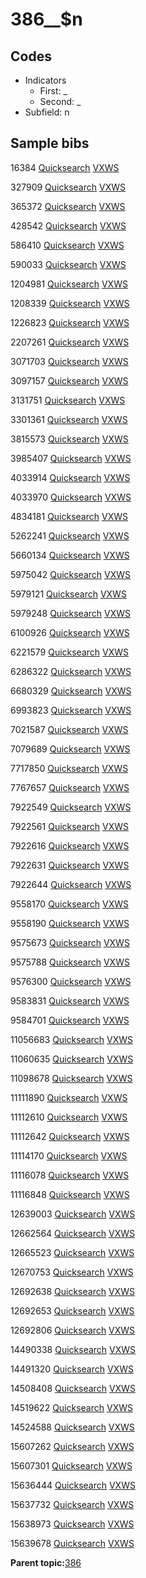 # 386\_\_$n

## Codes

-   Indicators
    -   First: \_
    -   Second: \_
-   Subfield: n

## Sample bibs

16384 [Quicksearch](https://search.library.yale.edu/catalog/16384) [VXWS](http://prodorbis.library.yale.edu:7014/vxws/GetHoldingsService?bibId=16384)

327909 [Quicksearch](https://search.library.yale.edu/catalog/327909) [VXWS](http://prodorbis.library.yale.edu:7014/vxws/GetHoldingsService?bibId=327909)

365372 [Quicksearch](https://search.library.yale.edu/catalog/365372) [VXWS](http://prodorbis.library.yale.edu:7014/vxws/GetHoldingsService?bibId=365372)

428542 [Quicksearch](https://search.library.yale.edu/catalog/428542) [VXWS](http://prodorbis.library.yale.edu:7014/vxws/GetHoldingsService?bibId=428542)

586410 [Quicksearch](https://search.library.yale.edu/catalog/586410) [VXWS](http://prodorbis.library.yale.edu:7014/vxws/GetHoldingsService?bibId=586410)

590033 [Quicksearch](https://search.library.yale.edu/catalog/590033) [VXWS](http://prodorbis.library.yale.edu:7014/vxws/GetHoldingsService?bibId=590033)

1204981 [Quicksearch](https://search.library.yale.edu/catalog/1204981) [VXWS](http://prodorbis.library.yale.edu:7014/vxws/GetHoldingsService?bibId=1204981)

1208339 [Quicksearch](https://search.library.yale.edu/catalog/1208339) [VXWS](http://prodorbis.library.yale.edu:7014/vxws/GetHoldingsService?bibId=1208339)

1226823 [Quicksearch](https://search.library.yale.edu/catalog/1226823) [VXWS](http://prodorbis.library.yale.edu:7014/vxws/GetHoldingsService?bibId=1226823)

2207261 [Quicksearch](https://search.library.yale.edu/catalog/2207261) [VXWS](http://prodorbis.library.yale.edu:7014/vxws/GetHoldingsService?bibId=2207261)

3071703 [Quicksearch](https://search.library.yale.edu/catalog/3071703) [VXWS](http://prodorbis.library.yale.edu:7014/vxws/GetHoldingsService?bibId=3071703)

3097157 [Quicksearch](https://search.library.yale.edu/catalog/3097157) [VXWS](http://prodorbis.library.yale.edu:7014/vxws/GetHoldingsService?bibId=3097157)

3131751 [Quicksearch](https://search.library.yale.edu/catalog/3131751) [VXWS](http://prodorbis.library.yale.edu:7014/vxws/GetHoldingsService?bibId=3131751)

3301361 [Quicksearch](https://search.library.yale.edu/catalog/3301361) [VXWS](http://prodorbis.library.yale.edu:7014/vxws/GetHoldingsService?bibId=3301361)

3815573 [Quicksearch](https://search.library.yale.edu/catalog/3815573) [VXWS](http://prodorbis.library.yale.edu:7014/vxws/GetHoldingsService?bibId=3815573)

3985407 [Quicksearch](https://search.library.yale.edu/catalog/3985407) [VXWS](http://prodorbis.library.yale.edu:7014/vxws/GetHoldingsService?bibId=3985407)

4033914 [Quicksearch](https://search.library.yale.edu/catalog/4033914) [VXWS](http://prodorbis.library.yale.edu:7014/vxws/GetHoldingsService?bibId=4033914)

4033970 [Quicksearch](https://search.library.yale.edu/catalog/4033970) [VXWS](http://prodorbis.library.yale.edu:7014/vxws/GetHoldingsService?bibId=4033970)

4834181 [Quicksearch](https://search.library.yale.edu/catalog/4834181) [VXWS](http://prodorbis.library.yale.edu:7014/vxws/GetHoldingsService?bibId=4834181)

5262241 [Quicksearch](https://search.library.yale.edu/catalog/5262241) [VXWS](http://prodorbis.library.yale.edu:7014/vxws/GetHoldingsService?bibId=5262241)

5660134 [Quicksearch](https://search.library.yale.edu/catalog/5660134) [VXWS](http://prodorbis.library.yale.edu:7014/vxws/GetHoldingsService?bibId=5660134)

5975042 [Quicksearch](https://search.library.yale.edu/catalog/5975042) [VXWS](http://prodorbis.library.yale.edu:7014/vxws/GetHoldingsService?bibId=5975042)

5979121 [Quicksearch](https://search.library.yale.edu/catalog/5979121) [VXWS](http://prodorbis.library.yale.edu:7014/vxws/GetHoldingsService?bibId=5979121)

5979248 [Quicksearch](https://search.library.yale.edu/catalog/5979248) [VXWS](http://prodorbis.library.yale.edu:7014/vxws/GetHoldingsService?bibId=5979248)

6100926 [Quicksearch](https://search.library.yale.edu/catalog/6100926) [VXWS](http://prodorbis.library.yale.edu:7014/vxws/GetHoldingsService?bibId=6100926)

6221579 [Quicksearch](https://search.library.yale.edu/catalog/6221579) [VXWS](http://prodorbis.library.yale.edu:7014/vxws/GetHoldingsService?bibId=6221579)

6286322 [Quicksearch](https://search.library.yale.edu/catalog/6286322) [VXWS](http://prodorbis.library.yale.edu:7014/vxws/GetHoldingsService?bibId=6286322)

6680329 [Quicksearch](https://search.library.yale.edu/catalog/6680329) [VXWS](http://prodorbis.library.yale.edu:7014/vxws/GetHoldingsService?bibId=6680329)

6993823 [Quicksearch](https://search.library.yale.edu/catalog/6993823) [VXWS](http://prodorbis.library.yale.edu:7014/vxws/GetHoldingsService?bibId=6993823)

7021587 [Quicksearch](https://search.library.yale.edu/catalog/7021587) [VXWS](http://prodorbis.library.yale.edu:7014/vxws/GetHoldingsService?bibId=7021587)

7079689 [Quicksearch](https://search.library.yale.edu/catalog/7079689) [VXWS](http://prodorbis.library.yale.edu:7014/vxws/GetHoldingsService?bibId=7079689)

7717850 [Quicksearch](https://search.library.yale.edu/catalog/7717850) [VXWS](http://prodorbis.library.yale.edu:7014/vxws/GetHoldingsService?bibId=7717850)

7767657 [Quicksearch](https://search.library.yale.edu/catalog/7767657) [VXWS](http://prodorbis.library.yale.edu:7014/vxws/GetHoldingsService?bibId=7767657)

7922549 [Quicksearch](https://search.library.yale.edu/catalog/7922549) [VXWS](http://prodorbis.library.yale.edu:7014/vxws/GetHoldingsService?bibId=7922549)

7922561 [Quicksearch](https://search.library.yale.edu/catalog/7922561) [VXWS](http://prodorbis.library.yale.edu:7014/vxws/GetHoldingsService?bibId=7922561)

7922616 [Quicksearch](https://search.library.yale.edu/catalog/7922616) [VXWS](http://prodorbis.library.yale.edu:7014/vxws/GetHoldingsService?bibId=7922616)

7922631 [Quicksearch](https://search.library.yale.edu/catalog/7922631) [VXWS](http://prodorbis.library.yale.edu:7014/vxws/GetHoldingsService?bibId=7922631)

7922644 [Quicksearch](https://search.library.yale.edu/catalog/7922644) [VXWS](http://prodorbis.library.yale.edu:7014/vxws/GetHoldingsService?bibId=7922644)

9558170 [Quicksearch](https://search.library.yale.edu/catalog/9558170) [VXWS](http://prodorbis.library.yale.edu:7014/vxws/GetHoldingsService?bibId=9558170)

9558190 [Quicksearch](https://search.library.yale.edu/catalog/9558190) [VXWS](http://prodorbis.library.yale.edu:7014/vxws/GetHoldingsService?bibId=9558190)

9575673 [Quicksearch](https://search.library.yale.edu/catalog/9575673) [VXWS](http://prodorbis.library.yale.edu:7014/vxws/GetHoldingsService?bibId=9575673)

9575788 [Quicksearch](https://search.library.yale.edu/catalog/9575788) [VXWS](http://prodorbis.library.yale.edu:7014/vxws/GetHoldingsService?bibId=9575788)

9576300 [Quicksearch](https://search.library.yale.edu/catalog/9576300) [VXWS](http://prodorbis.library.yale.edu:7014/vxws/GetHoldingsService?bibId=9576300)

9583831 [Quicksearch](https://search.library.yale.edu/catalog/9583831) [VXWS](http://prodorbis.library.yale.edu:7014/vxws/GetHoldingsService?bibId=9583831)

9584701 [Quicksearch](https://search.library.yale.edu/catalog/9584701) [VXWS](http://prodorbis.library.yale.edu:7014/vxws/GetHoldingsService?bibId=9584701)

11056683 [Quicksearch](https://search.library.yale.edu/catalog/11056683) [VXWS](http://prodorbis.library.yale.edu:7014/vxws/GetHoldingsService?bibId=11056683)

11060635 [Quicksearch](https://search.library.yale.edu/catalog/11060635) [VXWS](http://prodorbis.library.yale.edu:7014/vxws/GetHoldingsService?bibId=11060635)

11098678 [Quicksearch](https://search.library.yale.edu/catalog/11098678) [VXWS](http://prodorbis.library.yale.edu:7014/vxws/GetHoldingsService?bibId=11098678)

11111890 [Quicksearch](https://search.library.yale.edu/catalog/11111890) [VXWS](http://prodorbis.library.yale.edu:7014/vxws/GetHoldingsService?bibId=11111890)

11112610 [Quicksearch](https://search.library.yale.edu/catalog/11112610) [VXWS](http://prodorbis.library.yale.edu:7014/vxws/GetHoldingsService?bibId=11112610)

11112642 [Quicksearch](https://search.library.yale.edu/catalog/11112642) [VXWS](http://prodorbis.library.yale.edu:7014/vxws/GetHoldingsService?bibId=11112642)

11114170 [Quicksearch](https://search.library.yale.edu/catalog/11114170) [VXWS](http://prodorbis.library.yale.edu:7014/vxws/GetHoldingsService?bibId=11114170)

11116078 [Quicksearch](https://search.library.yale.edu/catalog/11116078) [VXWS](http://prodorbis.library.yale.edu:7014/vxws/GetHoldingsService?bibId=11116078)

11116848 [Quicksearch](https://search.library.yale.edu/catalog/11116848) [VXWS](http://prodorbis.library.yale.edu:7014/vxws/GetHoldingsService?bibId=11116848)

12639003 [Quicksearch](https://search.library.yale.edu/catalog/12639003) [VXWS](http://prodorbis.library.yale.edu:7014/vxws/GetHoldingsService?bibId=12639003)

12662564 [Quicksearch](https://search.library.yale.edu/catalog/12662564) [VXWS](http://prodorbis.library.yale.edu:7014/vxws/GetHoldingsService?bibId=12662564)

12665523 [Quicksearch](https://search.library.yale.edu/catalog/12665523) [VXWS](http://prodorbis.library.yale.edu:7014/vxws/GetHoldingsService?bibId=12665523)

12670753 [Quicksearch](https://search.library.yale.edu/catalog/12670753) [VXWS](http://prodorbis.library.yale.edu:7014/vxws/GetHoldingsService?bibId=12670753)

12692638 [Quicksearch](https://search.library.yale.edu/catalog/12692638) [VXWS](http://prodorbis.library.yale.edu:7014/vxws/GetHoldingsService?bibId=12692638)

12692653 [Quicksearch](https://search.library.yale.edu/catalog/12692653) [VXWS](http://prodorbis.library.yale.edu:7014/vxws/GetHoldingsService?bibId=12692653)

12692806 [Quicksearch](https://search.library.yale.edu/catalog/12692806) [VXWS](http://prodorbis.library.yale.edu:7014/vxws/GetHoldingsService?bibId=12692806)

14490338 [Quicksearch](https://search.library.yale.edu/catalog/14490338) [VXWS](http://prodorbis.library.yale.edu:7014/vxws/GetHoldingsService?bibId=14490338)

14491320 [Quicksearch](https://search.library.yale.edu/catalog/14491320) [VXWS](http://prodorbis.library.yale.edu:7014/vxws/GetHoldingsService?bibId=14491320)

14508408 [Quicksearch](https://search.library.yale.edu/catalog/14508408) [VXWS](http://prodorbis.library.yale.edu:7014/vxws/GetHoldingsService?bibId=14508408)

14519622 [Quicksearch](https://search.library.yale.edu/catalog/14519622) [VXWS](http://prodorbis.library.yale.edu:7014/vxws/GetHoldingsService?bibId=14519622)

14524588 [Quicksearch](https://search.library.yale.edu/catalog/14524588) [VXWS](http://prodorbis.library.yale.edu:7014/vxws/GetHoldingsService?bibId=14524588)

15607262 [Quicksearch](https://search.library.yale.edu/catalog/15607262) [VXWS](http://prodorbis.library.yale.edu:7014/vxws/GetHoldingsService?bibId=15607262)

15607301 [Quicksearch](https://search.library.yale.edu/catalog/15607301) [VXWS](http://prodorbis.library.yale.edu:7014/vxws/GetHoldingsService?bibId=15607301)

15636444 [Quicksearch](https://search.library.yale.edu/catalog/15636444) [VXWS](http://prodorbis.library.yale.edu:7014/vxws/GetHoldingsService?bibId=15636444)

15637732 [Quicksearch](https://search.library.yale.edu/catalog/15637732) [VXWS](http://prodorbis.library.yale.edu:7014/vxws/GetHoldingsService?bibId=15637732)

15638973 [Quicksearch](https://search.library.yale.edu/catalog/15638973) [VXWS](http://prodorbis.library.yale.edu:7014/vxws/GetHoldingsService?bibId=15638973)

15639678 [Quicksearch](https://search.library.yale.edu/catalog/15639678) [VXWS](http://prodorbis.library.yale.edu:7014/vxws/GetHoldingsService?bibId=15639678)

**Parent topic:**[386](../../tags/386/386.md)

